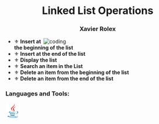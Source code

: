 <h1 align="center">Linked List Operations</h1>
 <h3 align="center">Xavier Rolex</h3>

 <img align="right" alt="coding" width="400" src="https://i.pinimg.com/originals/f1/e7/34/f1e734f9cade86fe737a9aa404ad5677.gif">

 

 - ⚜️ **Insert at the beginning of the list**
 - ⚜️ **Insert at the end of the list**
 - ⚜️ **Display the list**
 - ⚜️ **Search an item in the List**
 - ⚜️ **Delete an item from the beginning of the list**
 - ⚜️ **Delete an item from the end of the list**


<h3 align="left">Languages and Tools:</h3>
<p align="left">  <a href="https://www.java.com" target="_blank" rel="noreferrer"> <img src="https://raw.githubusercontent.com/devicons/devicon/master/icons/java/java-original.svg" alt="java" width="40" height="40"/> </p>
